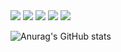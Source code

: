 <img src="https://img.shields.io/badge/Javascirpt-F7DF1E?style=flat-square&logo=Javascript&logoColor=white"/>
<img src="https://img.shields.io/badge/React-61DAFB?style=flat-square&logo=react&logoColor=white"/>

<img src="https://img.shields.io/badge/python-3776AB?style=flat-square&logo=python&logoColor=white"/>
<img src="https://img.shields.io/badge/Figma-F24E1E?style=flat-square&logo=Figma&logoColor=white"/>
<img src="https://img.shields.io/badge/git-F05032?style=flat-square&logo=git&logoColor=white"/>

![Anurag's GitHub stats](https://github-readme-stats.vercel.app/api?username=Yu081197&show_icons=true&theme=radical)
